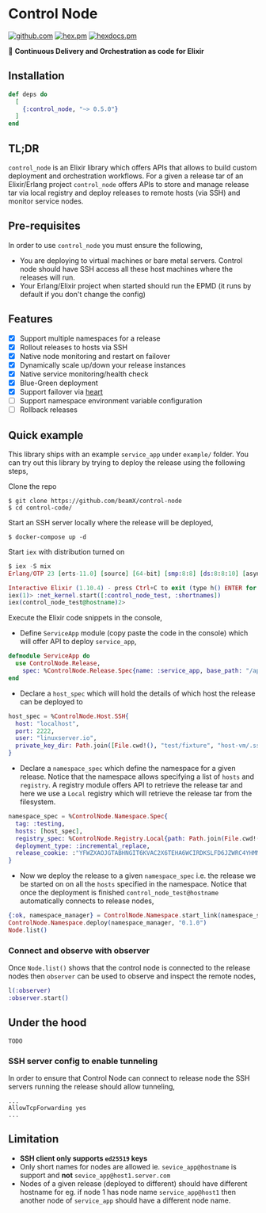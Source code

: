 # Control Node

[![github.com](https://github.com/beamX/control-node/workflows/ci-test/badge.svg)](https://github.com/beamX/control-node/actions)
[![hex.pm](https://img.shields.io/hexpm/v/control_node.svg)](https://hex.pm/packages/control_node)
[![hexdocs.pm](https://img.shields.io/badge/hex-docs-lightgreen.svg)](https://hexdocs.pm/control_node/)

🚀 **Continuous Delivery and Orchestration as code for Elixir**

## Installation

```elixir
def deps do
  [
    {:control_node, "~> 0.5.0"}
  ]
end
```

## TL;DR

`control_node` is an Elixir library which offers APIs that allows to build
custom deployment and orchestration workflows. For a given a release tar of an
Elixir/Erlang project `control_node` offers APIs to store and manage release tar
via local registry and deploy releases to remote hosts (via SSH) and monitor
service nodes.


## Pre-requisites

In order to use `control_node` you must ensure the following,

- You are deploying to virtual machines or bare metal servers. Control node
  should have SSH access all these host machines where the releases will run.
- Your Erlang/Elixir project when started should run the EPMD (it runs by
  default if you don't change the config)

## Features

- [x] Support multiple namespaces for a release
- [x] Rollout releases to hosts via SSH
- [x] Native node monitoring and restart on failover
- [x] Dynamically scale up/down your release instances
- [x] Native service monitoring/health check
- [x] Blue-Green deployment
- [x] Support failover via [heart](http://erlang.org/doc/man/heart.html)
- [ ] Support namespace environment variable configuration
- [ ] Rollback releases

## Quick example

This library ships with an example `service_app` under `example/` folder. You
can try out this library by trying to deploy the release using the following
steps,

Clone the repo
```
$ git clone https://github.com/beamX/control-node
$ cd control-code/
```

Start an SSH server locally where the release will be deployed,
```
$ docker-compose up -d
```

Start `iex` with distribution turned on
```elixir
$ iex -S mix
Erlang/OTP 23 [erts-11.0] [source] [64-bit] [smp:8:8] [ds:8:8:10] [async-threads:1] [hipe]

Interactive Elixir (1.10.4) - press Ctrl+C to exit (type h() ENTER for help)
iex(1)> :net_kernel.start([:control_node_test, :shortnames])
iex(control_node_test@hostname)2> 
```

Execute the Elixir code snippets in the console,

- Define `ServiceApp` module (copy paste the code in the console) which will offer
API to deploy `service_app`,
```elixir
defmodule ServiceApp do
  use ControlNode.Release,
    spec: %ControlNode.Release.Spec{name: :service_app, base_path: "/app/service_app"}
end
```

- Declare a `host_spec` which will hold the details of which host the release can be deployed to
```elixir
host_spec = %ControlNode.Host.SSH{
  host: "localhost",
  port: 2222,
  user: "linuxserver.io",
  private_key_dir: Path.join([File.cwd!(), "test/fixture", "host-vm/.ssh"])
}
```

- Declare a `namespace_spec` which define the namespace for a given release. Notice that the
namespace allows specifying a list of `hosts` and `registry`.
A registry module offers API to retrieve the release tar and here we use a `Local` registry
which will retrieve the release tar from the filesystem.

```elixir
namespace_spec = %ControlNode.Namespace.Spec{
  tag: :testing,
  hosts: [host_spec],
  registry_spec: %ControlNode.Registry.Local{path: Path.join(File.cwd!(), "example")},
  deployment_type: :incremental_replace,
  release_cookie: :"YFWZXAOJGTABHNGIT6KVAC2X6TEHA6WCIRDKSLFD6JZWRC4YHMMA===="
}
```

- Now we deploy the release to a given `namespace_spec` i.e. the release we be
  started on on all the `hosts` specified in the namespace. Notice that once the
  deployment is finished `control_node_test@hostname` automatically connects to
  release nodes,

```elixir
{:ok, namespace_manager} = ControlNode.Namespace.start_link(namespace_spec, ServiceApp)
ControlNode.Namespace.deploy(namespace_manager, "0.1.0")
Node.list()
```

### Connect and observe with observer

Once `Node.list()` shows that the control node is connected to the release nodes
then `observer` can be used to observe and inspect the remote nodes,

```elixir
l(:observer)
:observer.start()
```

## Under the hood

`TODO`

### SSH server config to enable tunneling
In order to ensure that Control Node can connect to release node the SSH servers running
the release should allow tunneling,

```
...
AllowTcpForwarding yes
...
```

## Limitation

- **SSH client only supports `ed25519` keys**
- Only short names for nodes are allowed ie. `sevice_app@hostname` is support and **not** `sevice_app@host1.server.com`
- Nodes of a given release (deployed to different) should have different
  hostname for eg. if node 1 has node name `service_app@host1` then another node
  of `service_app` should have a different node name.
